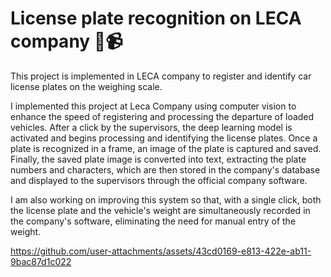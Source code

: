 # License plate recognition on LECA company 🚚📹

This project is implemented in LECA company to register and identify car license plates on the weighing scale.

I implemented this project at Leca Company using computer vision to enhance the speed of registering and processing the departure of loaded vehicles. After a click by the supervisors, the deep learning model is activated and begins processing and identifying the license plates. Once a plate is recognized in a frame, an image of the plate is captured and saved. Finally, the saved plate image is converted into text, extracting the plate numbers and characters, which are then stored in the company's database and displayed to the supervisors through the official company software.

I am also working on improving this system so that, with a single click, both the license plate and the vehicle's weight are simultaneously recorded in the company's software, eliminating the need for manual entry of the weight.




https://github.com/user-attachments/assets/43cd0169-e813-422e-ab11-9bac87d1c022
